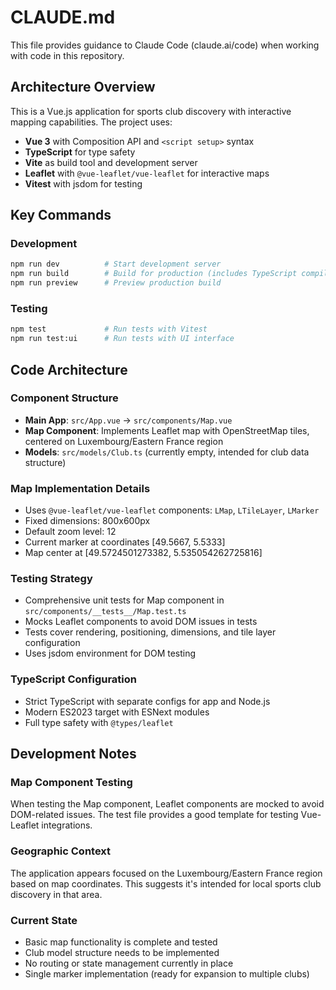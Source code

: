# CLAUDE.md

This file provides guidance to Claude Code (claude.ai/code) when working with code in this repository.

## Architecture Overview

This is a Vue.js application for sports club discovery with interactive mapping capabilities. The project uses:

- **Vue 3** with Composition API and `<script setup>` syntax
- **TypeScript** for type safety
- **Vite** as build tool and development server
- **Leaflet** with `@vue-leaflet/vue-leaflet` for interactive maps
- **Vitest** with jsdom for testing

## Key Commands

### Development
```bash
npm run dev          # Start development server
npm run build        # Build for production (includes TypeScript compilation)
npm run preview      # Preview production build
```

### Testing
```bash
npm test             # Run tests with Vitest
npm run test:ui      # Run tests with UI interface
```

## Code Architecture

### Component Structure
- **Main App**: `src/App.vue` → `src/components/Map.vue`
- **Map Component**: Implements Leaflet map with OpenStreetMap tiles, centered on Luxembourg/Eastern France region
- **Models**: `src/models/Club.ts` (currently empty, intended for club data structure)

### Map Implementation Details
- Uses `@vue-leaflet/vue-leaflet` components: `LMap`, `LTileLayer`, `LMarker`
- Fixed dimensions: 800x600px
- Default zoom level: 12
- Current marker at coordinates [49.5667, 5.5333]
- Map center at [49.5724501273382, 5.535054262725816]

### Testing Strategy
- Comprehensive unit tests for Map component in `src/components/__tests__/Map.test.ts`
- Mocks Leaflet components to avoid DOM issues in tests
- Tests cover rendering, positioning, dimensions, and tile layer configuration
- Uses jsdom environment for DOM testing

### TypeScript Configuration
- Strict TypeScript with separate configs for app and Node.js
- Modern ES2023 target with ESNext modules
- Full type safety with `@types/leaflet`

## Development Notes

### Map Component Testing
When testing the Map component, Leaflet components are mocked to avoid DOM-related issues. The test file provides a good template for testing Vue-Leaflet integrations.

### Geographic Context
The application appears focused on the Luxembourg/Eastern France region based on map coordinates. This suggests it's intended for local sports club discovery in that area.

### Current State
- Basic map functionality is complete and tested
- Club model structure needs to be implemented
- No routing or state management currently in place
- Single marker implementation (ready for expansion to multiple clubs)